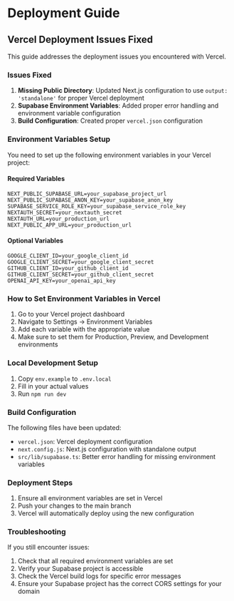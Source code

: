 # Deployment Guide

## Vercel Deployment Issues Fixed

This guide addresses the deployment issues you encountered with Vercel.

### Issues Fixed

1. **Missing Public Directory**: Updated Next.js configuration to use `output: 'standalone'` for proper Vercel deployment
2. **Supabase Environment Variables**: Added proper error handling and environment variable configuration
3. **Build Configuration**: Created proper `vercel.json` configuration

### Environment Variables Setup

You need to set up the following environment variables in your Vercel project:

#### Required Variables
```
NEXT_PUBLIC_SUPABASE_URL=your_supabase_project_url
NEXT_PUBLIC_SUPABASE_ANON_KEY=your_supabase_anon_key
SUPABASE_SERVICE_ROLE_KEY=your_supabase_service_role_key
NEXTAUTH_SECRET=your_nextauth_secret
NEXTAUTH_URL=your_production_url
NEXT_PUBLIC_APP_URL=your_production_url
```

#### Optional Variables
```
GOOGLE_CLIENT_ID=your_google_client_id
GOOGLE_CLIENT_SECRET=your_google_client_secret
GITHUB_CLIENT_ID=your_github_client_id
GITHUB_CLIENT_SECRET=your_github_client_secret
OPENAI_API_KEY=your_openai_api_key
```

### How to Set Environment Variables in Vercel

1. Go to your Vercel project dashboard
2. Navigate to Settings → Environment Variables
3. Add each variable with the appropriate value
4. Make sure to set them for Production, Preview, and Development environments

### Local Development Setup

1. Copy `env.example` to `.env.local`
2. Fill in your actual values
3. Run `npm run dev`

### Build Configuration

The following files have been updated:

- `vercel.json`: Vercel deployment configuration
- `next.config.js`: Next.js configuration with standalone output
- `src/lib/supabase.ts`: Better error handling for missing environment variables

### Deployment Steps

1. Ensure all environment variables are set in Vercel
2. Push your changes to the main branch
3. Vercel will automatically deploy using the new configuration

### Troubleshooting

If you still encounter issues:

1. Check that all required environment variables are set
2. Verify your Supabase project is accessible
3. Check the Vercel build logs for specific error messages
4. Ensure your Supabase project has the correct CORS settings for your domain
